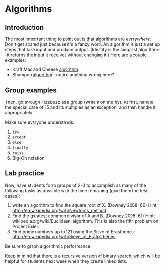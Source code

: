 # Algorithms

## Introduction

The most important thing to point out is that algorithms are *everywhere*. Don't get scared just because it's a fancy word. An algorithm is just a set up steps that take input and produce output. (Identity is the simplest algorithm--it returns the input it receives without changing it.) Here are a couple examples:

- Kraft Mac and Cheese [algorithm](http://www.wikihow.com/Make-Kraft%C2%AE-Macaroni-and-Cheese)
- Shampoo [algorithm](http://faculty.cooper.edu/smyth/cs111/lightout/fc_ex2.png)--notice anything wrong here? 

## Group examples

Then, go through FizzBuzz as a group (write it on the fly). At first, handle the special case of 15 and its multiples as an exception, and then handle it appropriately. 

Make sure everyone understands:

1. `try`
2. `except`
3. `else`
4. `finally`
5. `raise`
6. Big-Oh notation

## Lab practice 

Now, have students form groups of 2-3 to accomplish as many of the following tasks as possible with the time remaining (give them the test cases):

1. write an algorithm to find the square root of X. (Downey 2008: 66) Hint: http://en.wikipedia.org/wiki/Newton's_method  
2. Find the greatest common divisor of A and B. (Downey 2008: 61) Hint: wikipedia.org/wiki/Euclidean_algorithm. This is also the fifth problem on Project Euler. 
3. Find prime numbers up to 121 using the Sieve of Erasthones: http://en.wikipedia.org/wiki/Sieve_of_Eratosthenes

Be sure to graph algorithmic performance. 

Keep in mind that there is a recursive version of binary search, which will be helpful for students next week when they create linked lists. 


